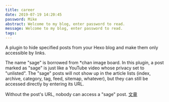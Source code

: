 ```yaml
---
title: career
date: 2019-07-19 14:20:45
password: Mike
abstract: Welcome to my blog, enter password to read.
message: Welcome to my blog, enter password to read.
tags:
---
```


A plugin to hide specified posts from your Hexo blog and make them only accessible by links.

The name "sage" is borrowed from *chan image board. In this plugin, a post marked as "sage" is just like a YouTube video whose privacy set to "unlisted". The "sage" posts will not show up in the article lists (index, archive, category, tag, feed, sitemap, whatever), but they can still be accessed directly by entering its URL.

Without the post's URL, nobody can access a "sage" post.
[文章](https://m.igetget.com/rush/course/index/2804E7Y5R3oarMveWJPb2g3ojcXZskZEHJVEYvZn7kMWMPOkynZ1AxbGD6LNqgK9?time=1563517079317&refreshT=1563517079317)
